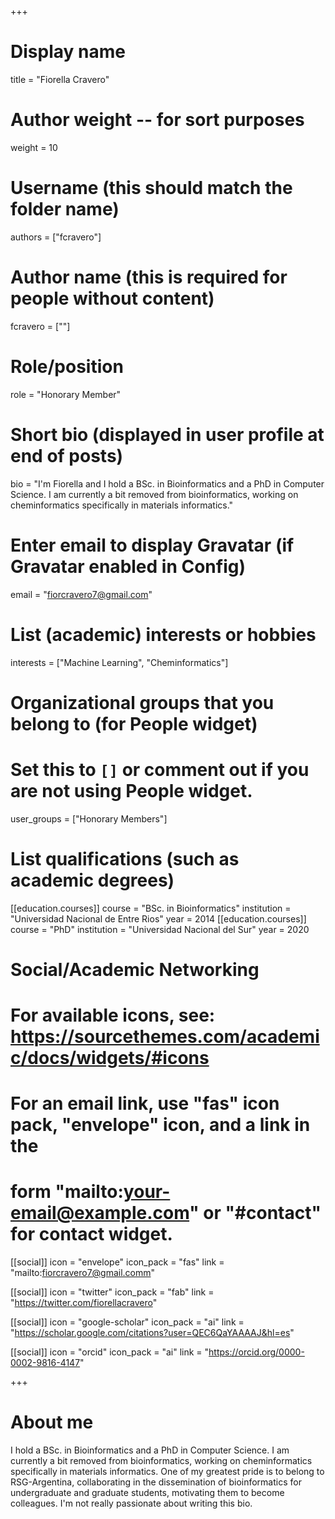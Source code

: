 +++
# Display name
title = "Fiorella Cravero"

# Author weight -- for sort purposes
weight = 10

# Username (this should match the folder name)
authors = ["fcravero"]

# Author name (this is required for people without content)
fcravero = [""]

# Role/position
role = "Honorary Member"

# Short bio (displayed in user profile at end of posts)
bio = "I'm Fiorella and I hold a BSc. in Bioinformatics and a PhD in Computer Science. I am currently a bit removed from bioinformatics, working on cheminformatics specifically in materials informatics."

# Enter email to display Gravatar (if Gravatar enabled in Config)
email = "fiorcravero7@gmail.com"

# List (academic) interests or hobbies
interests = ["Machine Learning", "Cheminformatics"]

# Organizational groups that you belong to (for People widget)
#   Set this to `[]` or comment out if you are not using People widget.
user_groups = ["Honorary Members"]

# List qualifications (such as academic degrees)
[[education.courses]]
  course = "BSc. in Bioinformatics"
  institution = "Universidad Nacional de Entre Rios"
  year = 2014
[[education.courses]]
  course = "PhD"
  institution = "Universidad Nacional del Sur"
  year = 2020

# Social/Academic Networking
# For available icons, see: https://sourcethemes.com/academic/docs/widgets/#icons
#   For an email link, use "fas" icon pack, "envelope" icon, and a link in the
#   form "mailto:your-email@example.com" or "#contact" for contact widget.

[[social]]
  icon = "envelope"
  icon_pack = "fas"
  link = "mailto:fiorcravero7@gmail.comm"

[[social]]
  icon = "twitter"
  icon_pack = "fab"
  link = "https://twitter.com/fiorellacravero"

[[social]]
  icon = "google-scholar"
  icon_pack = "ai"
  link = "https://scholar.google.com/citations?user=QEC6QaYAAAAJ&hl=es"

[[social]]
  icon = "orcid"
  icon_pack = "ai"
  link = "https://orcid.org/0000-0002-9816-4147"

+++

# About me 

I hold a BSc. in Bioinformatics and a PhD in Computer Science. I am currently a bit removed from bioinformatics, working on cheminformatics specifically in materials informatics. One of my greatest pride is to belong to RSG-Argentina, collaborating in the dissemination of bioinformatics for undergraduate and graduate students, motivating them to become colleagues. I'm not really passionate about writing this bio.